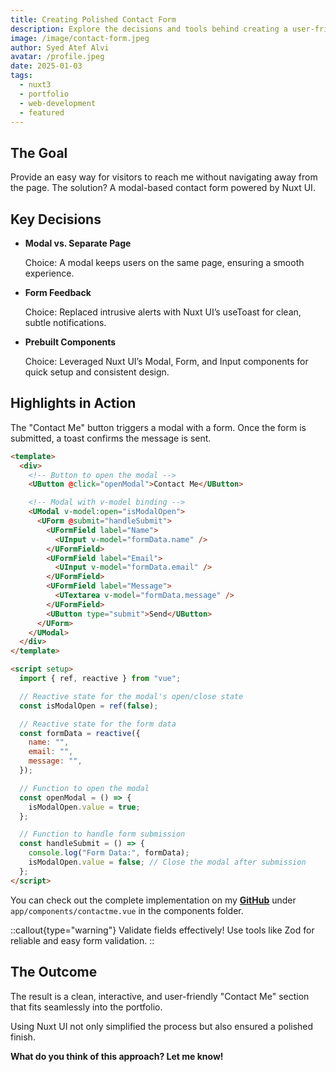 ```yaml
---
title: Creating Polished Contact Form
description: Explore the decisions and tools behind creating a user-friendly modal contact form with Nuxt UI.
image: /image/contact-form.jpeg
author: Syed Atef Alvi
avatar: /profile.jpeg
date: 2025-01-03
tags:
  - nuxt3
  - portfolio
  - web-development
  - featured
---
```


## The Goal

Provide an easy way for visitors to reach me without navigating away from the page. The solution? A modal-based contact form powered by Nuxt UI.

## Key Decisions

- **Modal vs. Separate Page**

  Choice: A modal keeps users on the same page, ensuring a smooth experience.

- **Form Feedback**

  Choice: Replaced intrusive alerts with Nuxt UI’s useToast for clean, subtle notifications.

- **Prebuilt Components**

  Choice: Leveraged Nuxt UI’s Modal, Form, and Input components for quick setup and consistent design.

## Highlights in Action

The "Contact Me" button triggers a modal with a form. Once the form is submitted, a toast confirms the message is sent.

```html
<template>
  <div>
    <!-- Button to open the modal -->
    <UButton @click="openModal">Contact Me</UButton>

    <!-- Modal with v-model binding -->
    <UModal v-model:open="isModalOpen">
      <UForm @submit="handleSubmit">
        <UFormField label="Name">
          <UInput v-model="formData.name" />
        </UFormField>
        <UFormField label="Email">
          <UInput v-model="formData.email" />
        </UFormField>
        <UFormField label="Message">
          <UTextarea v-model="formData.message" />
        </UFormField>
        <UButton type="submit">Send</UButton>
      </UForm>
    </UModal>
  </div>
</template>

<script setup>
  import { ref, reactive } from "vue";

  // Reactive state for the modal's open/close state
  const isModalOpen = ref(false);

  // Reactive state for the form data
  const formData = reactive({
    name: "",
    email: "",
    message: "",
  });

  // Function to open the modal
  const openModal = () => {
    isModalOpen.value = true;
  };

  // Function to handle form submission
  const handleSubmit = () => {
    console.log("Form Data:", formData);
    isModalOpen.value = false; // Close the modal after submission
  };
</script>
```

You can check out the complete implementation on my **[GitHub](https://github.com/atefalvi/v3pf/blob/master/app/components/ContactMe.vue)** under `app/components/contactme.vue` in the components folder.

::callout{type="warning"}
Validate fields effectively! Use tools like Zod for reliable and easy form validation.
::

## The Outcome

The result is a clean, interactive, and user-friendly "Contact Me" section that fits seamlessly into the portfolio.

Using Nuxt UI not only simplified the process but also ensured a polished finish.

**What do you think of this approach? Let me know!**
